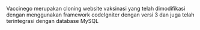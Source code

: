 Vaccinego merupakan cloning website vaksinasi yang telah dimodifikasi dengan menggunakan framework codeIgniter dengan versi 3 dan juga telah terintegrasi dengan database MySQL
